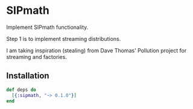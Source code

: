 # SIPmath

Implement SIPmath functionality.

Step 1 is to implement streaming distributions.

I am taking inspiration (stealing) from Dave Thomas' Pollution project for streaming and factories.

## Installation

```elixir
def deps do
  [{:sipmath, "~> 0.1.0"}]
end
```
